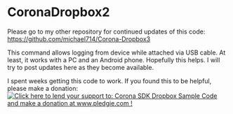 CoronaDropbox2
==============

Please go to my other repository for continued updates of this code:
https://github.com/michael714/Corona-Dropbox3

This command allows logging from device while attached via USB cable.  At least, it works with a PC and an Android phone.  Hopefully this helps.  I will try to post updates here as they become available. 

I spent weeks getting this code to work.  If you found this to be helpful, please make a donation: 
<a href='http://www.pledgie.com/campaigns/18967'><img alt='Click here to lend your support to: Corona SDK Dropbox Sample Code and make a donation at www.pledgie.com !' src='http://www.pledgie.com/campaigns/18967.png?skin_name=chrome' border='0' /></a>
